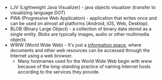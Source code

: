 
- LJV (Lightweight Java Visualizer) - java objects visualizer (transfer to visualizing language *DOT*)
- PWA (Progressive Web Application) - application that writes once and can be used on almost all platforms (Android, iOS, Web, Desktop).
- BLOB (Binary Large Object) - a collection of binary data stored as a single entity. Blobs are typically images, audio or other multimedia objects
- WWW (World Wide Web) - It's just a [information space](https://wpengine.com/resources/http-vs-www-urls-for-seo/#:~:text=WWW%20stands%20for%20World%20Wide,they%20refer%20to%20different%20concepts.), where documents and other web resources can be accessed through the Internet using a web browser.
  - Many hostnames used for the World Wide Web begin with www because of the long-standing practice of naming Internet hosts according to the services they provide.